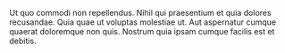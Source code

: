 Ut quo commodi non repellendus.
Nihil qui praesentium et quia dolores recusandae.
Quia quae ut voluptas molestiae ut.
Aut aspernatur cumque quaerat doloremque non quis.
Nostrum quia ipsam cumque facilis est et debitis.